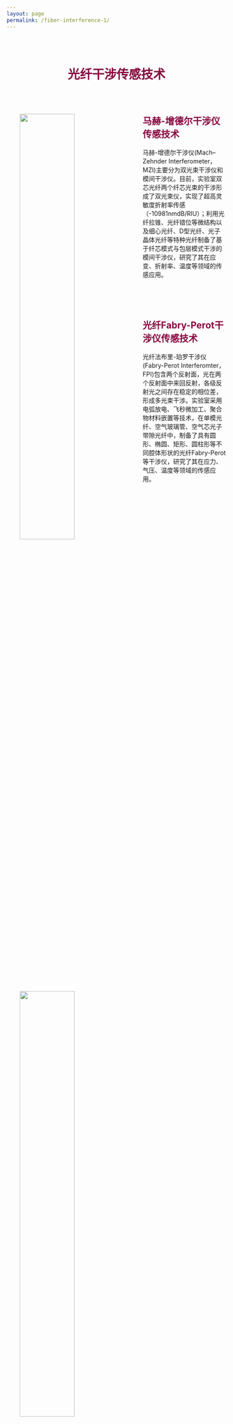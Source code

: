 ```yaml
---
layout: page
permalink: /fiber-interference-1/
---
```


<h1 style="color: #870A40; padding-top: 2.5rem; padding-bottom: 0.8rem; text-align:center;">光纤干涉传感技术</h1>

<div class="wrap clearfix">
    <img src="{{ site.baseurl }}/images/m-z-1.png" style="float: left; width: 50%; margin: 15px; padding: 15px;" >
    <h2 style="color: #870A40;padding-top: 1.9rem;">马赫-增德尔干涉仪传感技术</h2> 
    <ul>    
    马赫-增德尔干涉仪(Mach–Zehnder Interferometer，MZI)主要分为双光束干涉仪和模间干涉仪。目前，实验室双芯光纤两个纤芯光束的干涉形成了双光束仪，实现了超高灵敏度折射率传感（-10981nmdB/RIU）；利用光纤拉锥、光纤错位等微结构以及细心光纤、D型光纤、光子晶体光纤等特种光纤制备了基于纤芯模式与包层模式干涉的模间干涉仪，研究了其在应变、折射率、温度等领域的传感应用。
    <ul>
</div>

<br>

<div class="wrap clearfix">
    <img src="{{ site.baseurl }}/images/F-P.png" style="float: left; width: 50%; margin: 15px; padding: 15px;" >
    <h2 style="color: #870A40;padding-top: 1.9rem;">光纤Fabry-Perot干涉仪传感技术</h2> 
    <ul>
        光纤法布里-珀罗干涉仪(Fabry-Perot Interferomter，FPI)包含两个反射面，光在两个反射面中来回反射，各级反射光之间存在稳定的相位差，形成多光束干涉。实验室采用电弧放电、飞秒微加工、聚合物材料嵌置等技术，在单模光纤、空气玻璃管、空气芯光子带隙光纤中，制备了具有圆形、椭圆、矩形、圆柱形等不同腔体形状的光纤Fabry-Perot等干涉仪，研究了其在应力、气压、温度等领域的传感应用。
    </ul>
</div>

<br>



